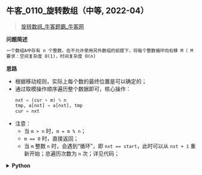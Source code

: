 ## 牛客_0110_旋转数组（中等, 2022-04）
<!--
{
    "category": ["数组"],
    "source": "牛客",
    "level": "中等",
    "number": "0110",
    "name": "旋转数组",
    "company": []
}
-->

> [旋转数组_牛客题霸_牛客网](https://www.nowcoder.com/practice/e19927a8fd5d477794dac67096862042)

<summary><b>问题简述</b></summary>

```txt
一个数组A中存有 n 个整数，在不允许使用另外数组的前提下，将每个整数循环向右移 M（ M >=0）个位置。如果需要考虑程序移动数据的次数尽量少，要如何设计移动的方法？
要求：空间复杂度 O(1)，时间复杂度 O(n)
```

<!-- 
<details><summary><b>详细描述</b></summary>

```txt
```

</details>
-->

<!-- <div align="center"><img src="../../../_assets/xxx.png" height="300" /></div> -->

<summary><b>思路</b></summary>

- 根据移动规则，实际上每个数的最终位置是可以确定的；
- 通过取模操作顺序遍历整个数据即可，核心操作：
    ```python
    nxt = (cur + m) % n
    tmp, a[nxt] = a[nxt], tmp
    cur = nxt
    ```
- 注意：
    - 当 `m > n` 时，`m = m % n`；
    - `m == 0` 时，直接返回；
    - 当 `m` 整数 `n` 时，会遇到“循环”，即 `nxt == start`，此时可以从 `nxt + 1` 重新开始；总遍历次数为 `n` 次；详见代码；

<details><summary><b>Python</b></summary>

```python
class Solution:
    def solve(self , n: int, m: int, a: List[int]) -> List[int]:
        m = m % n
        
        if m == 0: return a
        # return a[(n-m)%n:] + a[:-m%n]
        
        start = cur = 0
        tmp = a[start]
        for _ in range(n):  # 循环 n 次
            nxt = (cur + m) % n  # 下一个位置
            if nxt == start:  # 遇到循环
                a[nxt] = tmp
                start = cur = nxt + 1
                tmp = a[start]
                continue
            tmp, a[nxt] = a[nxt], tmp
            cur = nxt
            
        return a
```

</details>

